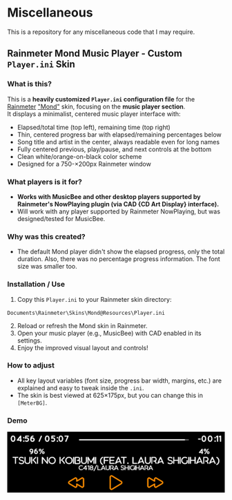 # Miscellaneous
This is a repository for any miscellaneous code that I may require.

## Rainmeter Mond Music Player - Custom `Player.ini` Skin
### What is this?
This is a **heavily customized `Player.ini` configuration file** for the [Rainmeter](https://www.rainmeter.net/) ["Mond"](https://visualskins.com/skin/mond) skin, focusing on the **music player section**.  
It displays a minimalist, centered music player interface with:
- Elapsed/total time (top left), remaining time (top right)
- Thin, centered progress bar with elapsed/remaining percentages below
- Song title and artist in the center, always readable even for long names
- Fully centered previous, play/pause, and next controls at the bottom
- Clean white/orange-on-black color scheme
- Designed for a 750-×200px Rainmeter window
### What players is it for?
- **Works with MusicBee and other desktop players supported by Rainmeter's NowPlaying plugin (via CAD {CD Art Display} interface).**
- Will work with any player supported by Rainmeter NowPlaying, but was designed/tested for MusicBee.
### Why was this created?
- The default Mond player didn't show the elapsed progress, only the total duration. Also, there was no percentage progress information. The font size was smaller too.
### Installation / Use
1. Copy this `Player.ini` to your Rainmeter skin directory:
```
Documents\Rainmeter\Skins\Mond@Resources\Player.ini
```
2. Reload or refresh the Mond skin in Rainmeter.
3. Open your music player (e.g., MusicBee) with CAD enabled in its settings.
4. Enjoy the improved visual layout and controls!
### How to adjust
- All key layout variables (font size, progress bar width, margins, etc.) are explained and easy to tweak inside the `.ini`.
- The skin is best viewed at 625×175px, but you can change this in `[MeterBG]`.
### Demo
![Screenshot of the custom Mond Player.ini](https://github.com/ShreyasKashyap357/Miscellaneous/blob/main/Rainmeter%20Mond%20Music%20Player%20Edited%20Look.png?raw=true)
